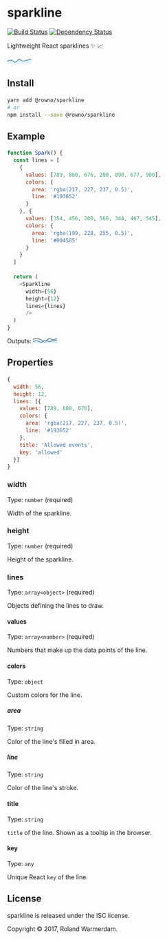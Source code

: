 # sparkline

[![Build Status](https://travis-ci.org/Rowno/sparkline.svg?branch=master)](https://travis-ci.org/Rowno/sparkline)
[![Dependency Status](https://david-dm.org/Rowno/sparkline/status.svg)](https://david-dm.org/Rowno/sparkline)

Lightweight React sparklines ✨ 📈

![Example sparkline](example1.png)


## Install

```sh
yarn add @rowno/sparkline
# or
npm install --save @rowno/sparkline
```


## Example

```js
function Spark() {
  const lines = [
    {
      values: [789, 880, 676, 200, 890, 677, 900],
      colors: {
        area: 'rgba(217, 227, 237, 0.5)',
        line: '#193652'
      }
    }, {
      values: [354, 456, 200, 566, 344, 467, 545],
      colors: {
        area: 'rgba(199, 228, 255, 0.5)',
        line: '#004585'
      }
    }
  ]

  return (
    <Sparkline
      width={56}
      height={12}
      lines={lines}
      />
  )
}
```

Outputs: ![Example output](example2.png)


## Properties

```js
{
  width: 56,
  height: 12,
  lines: [{
    values: [789, 880, 676],
    colors: {
      area: 'rgba(217, 227, 237, 0.5)',
      line: '#193652'
    },
    title: 'Allowed events',
    key: 'allowed'
  }]
}
```

### width

Type: `number` (required)

Width of the sparkline.

### height

Type: `number` (required)

Height of the sparkline.

### lines

Type: `array<object>` (required)

Objects defining the lines to draw.

#### values

Type: `array<number>` (required)

Numbers that make up the data points of the line.

#### colors

Type: `object`

Custom colors for the line.

##### area

Type: `string`

Color of the line's filled in area.

##### line

Type: `string`

Color of the line's stroke.

#### title

Type: `string`

`title` of the line. Shown as a tooltip in the browser.

#### key

Type: `any`

Unique React `key` of the line.


## License

sparkline is released under the ISC license.

Copyright © 2017, Roland Warmerdam.
